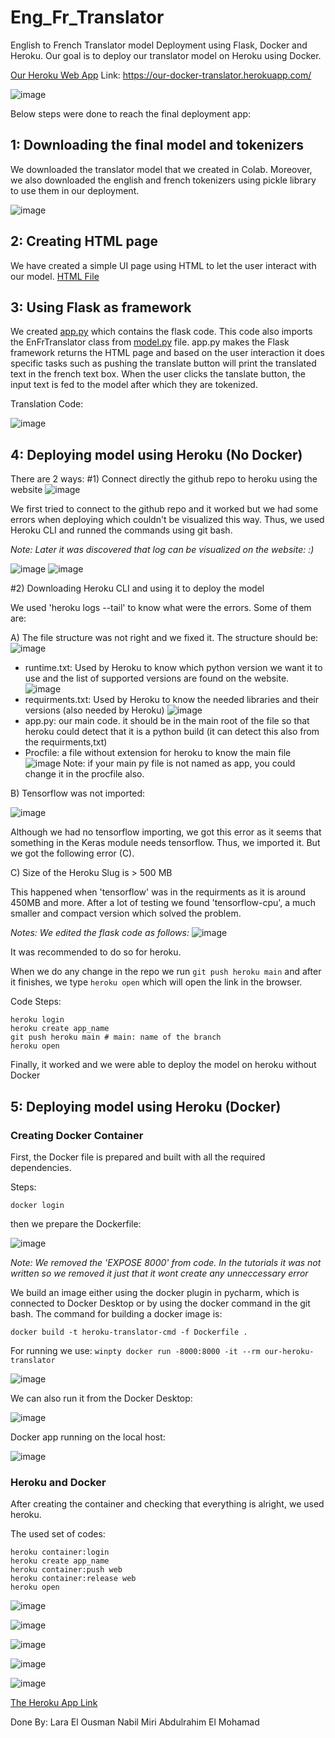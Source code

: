 # Eng_Fr_Translator
English to French Translator model Deployment using Flask, Docker and Heroku.
Our goal is to deploy our translator model on Heroku using Docker.

[Our Heroku Web App](https://our-docker-translator.herokuapp.com/) Link: 
https://our-docker-translator.herokuapp.com/

![image](https://user-images.githubusercontent.com/75530842/194746157-926dda4c-77d1-4f22-86ea-aabca7696852.png)

Below steps were done to reach the final deployment app:
## 1: Downloading the final model and tokenizers
We downloaded the translator model that we created in Colab. Moreover, we also downloaded the english and french tokenizers using pickle library to use them in our deployment. 

![image](https://user-images.githubusercontent.com/75530842/194746400-96c44223-1b26-4307-aef4-962117378395.png)

## 2: Creating HTML page
We have created a simple UI page using HTML to let the user interact with our model. [HTML File](https://github.com/Nabil-Miri/Translator-Heroku/blob/main/templates/HTML.html)

## 3: Using Flask as framework
We created [app.py](https://github.com/Nabil-Miri/Translator-Heroku/blob/main/app.py) which contains the flask code. This code also imports the EnFrTranslator class from [model.py](https://github.com/Nabil-Miri/Translator-Heroku/blob/main/model.py) file.
app.py makes the Flask framework returns the HTML page and based on the user interaction it does specific tasks such as pushing the translate button will print the translated text in the french text box. 
When the user clicks the tanslate button, the input text is fed to the model after which they are tokenized. 

Translation Code:

![image](https://user-images.githubusercontent.com/75530842/194747173-4ee0c033-ddec-4c63-bff8-089b69585574.png)


## 4: Deploying model using Heroku (No Docker)
There are 2 ways:
#1) Connect directly the github repo to heroku using the website
![image](https://user-images.githubusercontent.com/75530842/194746016-3d48d800-8e9c-4172-b4a3-28ff94edc82f.png)

We first tried to connect to the github repo and it worked but we had some errors when deploying which couldn't be visualized this way. Thus, we used Heroku CLI and runned the commands using git bash.

*Note: Later it was discovered that log can be visualized on the website: :)*

![image](https://user-images.githubusercontent.com/75530842/194747319-23633e06-f001-4efb-b6df-b337ade7cf93.png)
![image](https://user-images.githubusercontent.com/75530842/194747343-6474991d-2207-493a-8b20-f2f9d947e3fc.png)

#2) Downloading Heroku CLI and using it to deploy the model

We used 'heroku logs --tail' to know what were the errors. Some of them are:

A) The file structure was not right and we fixed it.
The structure should be:
![image](https://user-images.githubusercontent.com/75530842/194516888-235c3f91-201d-4993-b224-15e5a71ee705.png)
- runtime.txt: Used by Heroku to know which python version we want it to use and the list of supported versions are found on the website.
![image](https://user-images.githubusercontent.com/75530842/194517148-0c4c57c8-3dca-4662-a871-a7effaa9afed.png)
- requirments.txt: Used by Heroku to know the needed libraries and their versions (also needed by Heroku)
![image](https://user-images.githubusercontent.com/75530842/194517474-6d59c34a-1cd6-43a9-8416-080170107910.png)
- app.py: our main code. it should be in the main root of the file so that heroku could detect that it is a python build (it can detect this also from the requirments,txt)
- Procfile: a file without extension for heroku to know the main file
![image](https://user-images.githubusercontent.com/75530842/194517915-834bf512-e745-462a-8c6f-24a5ef7919e5.png)
Note: if your main py file is not named as app, you could change it in the procfile also.

B) Tensorflow was not imported:

![image](https://user-images.githubusercontent.com/75530842/194773405-e3fffbfd-6dba-4eeb-ae6a-7eb9c6d8223d.png)

Although we had no tensorflow importing, we got this error as it seems that something in the Keras module needs tensorflow. Thus, we imported it. But we got the following error (C).

C) Size of the Heroku Slug is > 500 MB

This happened when 'tensorflow' was in the requirments as it is around 450MB and more. After a lot of testing we found 'tensorflow-cpu', a much smaller and compact version which solved the problem.

*Notes: We edited the flask code as follows:*
![image](https://user-images.githubusercontent.com/75530842/194748805-224f377d-5b0a-45df-a9ab-443d343cb328.png)

It was recommended to do so for heroku. 

When we do any change in the repo we run 
```git push heroku main```
and after it finishes, we type 
```heroku open```
which will open the link in the browser. 

Code Steps:
```
heroku login
heroku create app_name
git push heroku main # main: name of the branch
heroku open
```
Finally, it worked and we were able to deploy the model on heroku without Docker

## 5: Deploying model using Heroku (Docker)

### Creating Docker Container
First, the Docker file is prepared and built with all the required dependencies.

Steps:
```
docker login
```
then we prepare the Dockerfile:

![image](https://user-images.githubusercontent.com/75530842/194549461-19f449df-841c-43b1-a388-b71119b53a43.png)

*Note: We removed the 'EXPOSE 8000' from code. In the tutorials it was not written so we removed it just that it wont create any unneccessary error*

We build an image either using the docker plugin in pycharm, which is connected to Docker Desktop or by using the docker command in the git bash. The command for building a docker image is:  
```
docker build -t heroku-translator-cmd -f Dockerfile .
```
For running we use:
```winpty docker run -8000:8000 -it --rm our-heroku-translator```

![image](https://user-images.githubusercontent.com/75530842/194709746-a7615080-ee00-488b-af26-9c7b6fd7694a.png)

We can also run it from the Docker Desktop:

![image](https://user-images.githubusercontent.com/75530842/194709756-1d39d1d8-78ac-4687-ad05-88f78b483c03.png)

Docker app running on the local host:

![image](https://user-images.githubusercontent.com/75530842/194709775-d3faf236-8bf0-4cf4-85b3-d8f133afd658.png)


### Heroku and Docker
After creating the container and checking that everything is alright, we used heroku.

The used set of codes:
```
heroku container:login
heroku create app_name
heroku container:push web
heroku container:release web
heroku open
```

![image](https://user-images.githubusercontent.com/75530842/194710296-6fd951c2-b84e-4d57-ba0a-bdc98845b7da.png)

![image](https://user-images.githubusercontent.com/75530842/194710406-26a990fa-b3f3-404b-8bce-b0cf68c7daa8.png)

![image](https://user-images.githubusercontent.com/75530842/194748729-cb6fb412-2ca3-4035-b3c6-b7d3b680bef1.png)

![image](https://user-images.githubusercontent.com/75530842/194748748-25b69eb4-b25b-4773-b613-4c29ee6c2d8c.png)

![image](https://user-images.githubusercontent.com/75530842/194748757-ad1f1459-37ff-4595-b0e3-6904a80558a5.png)

[The Heroku App Link](https://our-docker-translator.herokuapp.com/)

Done By:
Lara El Ousman
Nabil Miri
Abdulrahim El Mohamad
